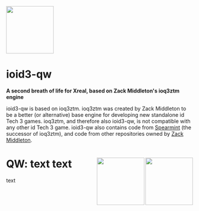 <img src="https://raw.githubusercontent.com/KuehnhammerTobias/ioqw/master/misc/quakewars.png" width="128">

# ioid3-qw 

**A second breath of life for Xreal, based on Zack Middleton's ioq3ztm engine**

ioid3-qw is based on ioq3ztm. ioq3ztm was created by Zack Middleton to be a better (or alternative) base engine for developing new standalone id Tech 3 games. ioq3ztm, and therefore also ioid3-qw, is not compatible with any other id Tech 3 game. ioid3-qw also contains code from [Spearmint](http://spearmint.pw/) (the successor of ioq3ztm), and code from other repositories owned by [Zack Middleton](https://github.com/zturtleman?tab=repositories).



# QW: text<img src="https://raw.githubusercontent.com/KuehnhammerTobias/ioqw/master/misc/quakewars.png" align="right" width="128"> text<img src="https://raw.githubusercontent.com/KuehnhammerTobias/ioqw/master/misc/quakewars.png" align="right" width="128">
text
